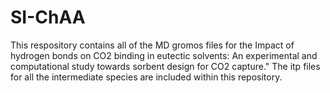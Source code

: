 # SI-ChAA

This respository contains all of the MD gromos files for the Impact of hydrogen bonds on CO2 binding in eutectic solvents: An experimental and computational study towards sorbent design for CO2 capture." The itp files for all the intermediate species are included within this repository.


